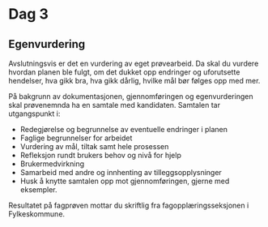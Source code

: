 # Dag 3

## Egenvurdering

Avslutningsvis er det en vurdering av eget prøvearbeid. Da skal du vurdere hvordan planen ble fulgt, om det dukket opp endringer og uforutsette hendelser, hva gikk bra, hva gikk dårlig, hvilke mål bør følges opp med mer.

På bakgrunn av dokumentasjonen, gjennomføringen og egenvurderingen skal prøvenemnda ha en samtale med kandidaten. Samtalen tar utgangspunkt i:

- Redegjørelse og begrunnelse av eventuelle endringer i planen
- Faglige begrunnelser for arbeidet
- Vurdering av mål, tiltak samt hele prosessen
- Refleksjon rundt brukers behov og nivå for hjelp
- Brukermedvirkning
- Samarbeid med andre og innhenting av tilleggsopplysninger
- Husk å knytte samtalen opp mot gjennomføringen, gjerne med eksempler.

Resultatet på fagprøven mottar du skriftlig fra fagopplæringsseksjonen i Fylkeskommune.